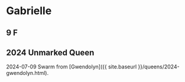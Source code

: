 # Gabrielle

## 9 F

## 2024 Unmarked Queen

2024-07-09 Swarm from [Gwendolyn]({{ site.baseurl }}/queens/2024-gwendolyn.html).
